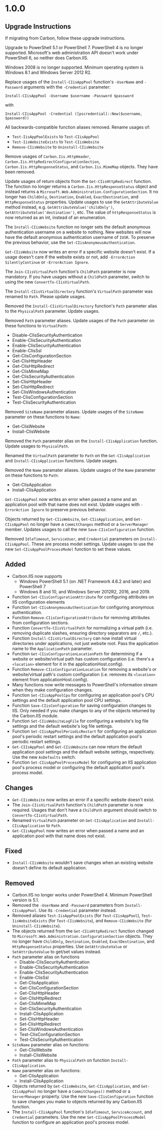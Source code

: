 
# 1.0.0

## Upgrade Instructions

If migrating from Carbon, follow these upgrade instructions.

Upgrade to PowerShell 5.1 or PowerShell 7. PowerShell 4 is no longer supported. Microsoft's web administration API
doesn't work under PowerShell 6, so neither does Carbon.IIS.

Windows 2008 is no longer supported. Minimum operating system is Windows 8.1 and Windows Server 2012 R2.

Replace usages of the `Install-CIisAppPool` function's `-UserName` and `-Password` arguments with the `-Credential`
parameter:

    Install-CIisAppPool -Username $username -Password $password

with

    Install-CIisAppPool -Credential ([pscredential]::New($username, $password))

All backwards-compatible function aliases removed. Rename usages of:
* `Test-IisAppPoolExists` to `Test-CIisAppPool`
* `Test-IisWebsiteExists` to `Test-CIisWebsite`
* `Remove-CIisWebsite` to `Uninstall-CIisWebsite`

Remove usages of `Carbon.Iis.HttpHeader`, `Carbon.Iis.HttpRedirectConfigurationSection`,
`Carbon.Iis.HttpResponseStatus`, and `Carbon.Iis.MimeMap` objects. They have been removed.

Update usages of return objects from the `Get-CIisHttpRedirect` function. The function no longer returns a
`Carbon.Iis.HttpResponseStatus` object and instead returns a `Microsoft.Web.Administration.ConfigurationSection`.
It no longer has `ChildOnly`, `Destination`, `Enabled`, `ExactDestination`, and `HttpResponseStatus` properties. Update
usages to use the `GetAttributeValue` method instead, e.g. `GetAttributeValue('childOnly')`,
`GetAttributeValue('destination')`, etc. The value of `httpResponseStatus` is now returned as an int, instead of an
enumeration.

The `Install-CIisWebsite` function no longer sets the default anonymous authentication username on a website to
nothing. New websites will now have the default anonymous authentication username of `IUSR`. To preserve the previous
behavior, use the `Set-CIisAnonymousAuthentication`.

`Get-CIisWebsite` now writes an error if a specific website doesn't exist. If a usage doesn't care if the website
exists or not, add `-ErrorAction SilentlyContinue` or `-ErrorAction Ignore`.

The `Join-CIisVirtualPath` function's `ChildPath` parameter is now mandatory. If you have usages without a `ChildPath`
parameter, switch to using the new `ConvertTo-CIisVirtualPath`.

The `Install-CIisVirtualDirectory` function's `VirtualPath` parameter was renamed to `Path`. Please update usages.

Removed the `Install-CIisVirtualDirectory` function's `Path` parameter alias to the `PhysicalPath` parameter. Update
usages.

Removed `Path` parameter aliases. Update usages of the `Path` parameter on these functions to `VirtualPath`:
* Disable-CIisSecurityAuthentication
* Enable-CIisSecurityAuthentication
* Enable-CIisSecurityAuthentication
* Enable-CIisSsl
* Get-CIisConfigurationSection
* Get-CIisHttpHeader
* Get-CIisHttpRedirect
* Get-CIisMimeMap
* Get-CIisSecurityAuthentication
* Set-CIisHttpHeader
* Set-CIisHttpRedirect
* Set-CIisWindowsAuthentication
* Test-CIisConfigurationSection
* Test-CIisSecurityAuthentication

Removed `SiteName` parameter aliases. Update usages of the `SiteName` parameter on these functions to `Name`:
* Get-CIisWebsite
* Install-CIisWebsite

Removed the `Path` parameter alias on the `Install-CIisApplication` function. Update usages to `PhysicalPath`.

Renamed the `VirtualPath` parameter to `Path` on the `Get-CIisApplication` and `Install-CIisApplication` functions.
Update usages.

Removed the `Name` paramater aliases. Update usages of the `Name` parameter on these functions to `Path`:
* Get-CIisApplication
* Install-CIisApplication

`Get-CIisAppPool` now writes an error when passed a name and an application pool with that name does not exist. Update
usages with `-ErrorAction Ignore` to preserve previous behavior.

Objects returned by `Get-CIisWebsite`, `Get-CIisApplication`, and `Get-CIisAppPool` no longer have a `CommitChanges`
method or a `ServerManager` member. Updates usages to call the new `Save-CIisConfiguration` function.

Removed `IdleTimeout`, `ServiceUser`, and `Credential` parameters on `Install-CIisAppPool`. These are process model
settings. Update usages to use the new `Set-CIisAppPoolProcessModel` function to set these values.

## Added

* Carbon.IIS now supports
    * Windows PowerShell 5.1 (on .NET Framework 4.6.2 and later) and PowerShell 7
    * Windows 8 and 10, and Windows Server 2012R2, 2016, and 2019.
* Function `Set-CIisConfigurationAttribute` for configuring attributes on IIS configuration elements
* Function `Set-CIisAnonymousAuthentication` for configuring anonymous authentication.
* Function `Remove-CIisConfigurationAttribute` for removing attributes from configuration sections.
* Function `ConvertTo-CIisVirtualPath` for normalizing a virtual path (i.e. removing duplicate slashes, ensuring
directory separators are `/`, etc.).
* Function `Install-CIisVirtualDirectory` can now install virtual directories under applications, not just website root.
Pass the application name to the `ApplicationPath` parameter.
* Function `Get-CIisConfigurationLocationPath` for determining if a website or website/virtual path has custom
configuration (i.e. there's a `<location>` element for it in the applicationHost.config).
* Function `Remove-CIisConfigurationLocation` for removing a website's or website/virtual path's custom configuration
(i.e. removes its `<location>` element from applicationHost.config).
* Many functions now write messages to PowerShell's information stream when they make configuration changes.
* Function `Set-CIisAppPoolCpu` for configuring an application pool's CPU settings and the default application pool CPU
settings.
* Function `Save-CIisConfiguration` for saving configuration changes to IIS. Only needed if you make changes to any of
the objects returned by the Carbon.IIS module.
* Function `Set-CIisWebsiteLogFile` for configuring a website's log file settings and the default website's log file
settings.
* Function `Set-CIisAppPoolPeriodicRestart` for configuring an application pool's periodic restart settings and
the default application pool's periodic restart settings.
* `Get-CIIsAppPool` and `Get-CIisWebsite` can now return the default application pool settings and the default website
settings, respectively. Use the new `AsDefaults` switch.
* Function `Set-CIisAppPoolProcessModel` for configuring an IIS application pool's process model or configuring the
default application pool's process model.

## Changes

* `Get-CIisWebsite` now writes an error if a specific website doesn't exist.
* The `Join-CIisVirtualPath` function's `ChildPath` parameter is now required. Usages that don't have a `ChildPath`
argument should switch to `ConvertTo-CIisVirtualPath`.
* Renamed `VirtualPath` parameter on `Get-CIisApplication` and `Install-CIisApplication` to `Path`.
* `Get-CIisAppPool` now writes an error when passed a name and an application pool with that name does not exist.

## Fixed

* `Install-CIisWebsite` wouldn't save changes when an existing website doesn't define its default application.

## Removed

* Carbon.IIS no longer works under PowerShell 4. Minimum PowerShell version is 5.1.
* Removed the `-UserName` and `-Password` parameters from `Install-CIisAppPool`. Use its `-Credential` parameter
instead.
* Removed aliases `Test-IisAppPoolExists` (for `Test-CIisAppPool`), `Test-IisWebsiteExists` (for `Test-CIisWebsite`),
and `Remove-CIisWebsite` (for `Uninstall-CIisWebsite`).
* The objects returned from the `Get-CIisHttpRedirect` function changed to
`Microsoft.Web.Administration.ConfigurationSection` objects. They no longer have `ChildOnly`, `Destination`, `Enabled`, `ExactDestination`, and `HttpResponseStatus`
properties. Use `GetAttributeValue` or `SetAttributeValue` to get/set values instead.
* `Path` parameter alias on functions
    * Disable-CIisSecurityAuthentication
    * Enable-CIisSecurityAuthentication
    * Enable-CIisSecurityAuthentication
    * Enable-CIisSsl
    * Get-CIisApplication
    * Get-CIisConfigurationSection
    * Get-CIisHttpHeader
    * Get-CIisHttpRedirect
    * Get-CIisMimeMap
    * Get-CIisSecurityAuthentication
    * Install-CIisApplication
    * Set-CIisHttpHeader
    * Set-CIisHttpRedirect
    * Set-CIisWindowsAuthentication
    * Test-CIisConfigurationSection
    * Test-CIisSecurityAuthentication
* `SiteName` parameter alias on functions:
    * Get-CIisWebsite
    * Install-CIisWebsite
* `Path` parameter alias to `PhysicalPath` on function `Install-CIisApplication`.
* `Name` parameter alias on functions:
    * Get-CIisApplication
    * Install-CIisApplication
* Objects returned by `Get-CIisWebsite`, `Get-CIisApplication`, and `Get-CIisAppPool` no longer have a `CommitChanges()`
method or a `ServerManager` property. Use the new `Save-CIisConfiguration` function to save changes you make to objects
returned by any Carbon.IIS function.
* The `Install-CIisAppPool` function's `IdleTimeout`, `ServiceAccount`, and `Credential` parameters. Use the new
`Set-CIisAppPoolProcessModel` function to configure an application pool's process model.
